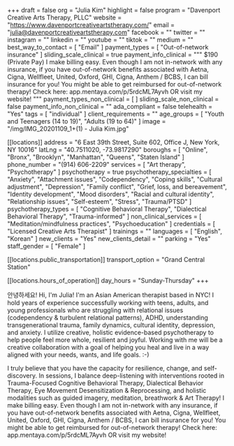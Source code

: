 +++
draft = false
org = "Julia Kim"
highlight = false
program = "Davenport Creative Arts Therapy, PLLC"
website = "https://www.davenportcreativeartstherapy.com/"
email = "julia@davenportcreativeartstherapy.com"
facebook = ""
twitter = ""
instagram = ""
linkedin = ""
youtube = ""
tiktok = ""
medium = ""
best_way_to_contact = [ "Email" ]
payment_types = [ "Out-of-network insurance" ]
sliding_scale_clinical = true
payment_info_clinical = """
$190 (Private Pay)
I make billing easy. Even though I am not in-network with any insurance, if you have out-of-network benefits associated with Aetna, Cigna, Wellfleet, United, Oxford, GHI, Cigna, Anthem / BCBS, I can bill insurance for you! You might be able to get reimbursed for out-of-network therapy! Check here: app.mentaya.com/p/5rdcML7Ayvh OR visit my website!  """
payment_types_non_clinical = [ ]
sliding_scale_non_clinical = false
payment_info_non_clinical = ""
ada_compliant = false
telehealth = "Yes"
tags = [ "individual" ]
client_requirements = ""
age_groups = [ "Youth and Teenagers (14 to 19)", "Adults (19 to 64)" ]
image = "/img/IMG_20201109_1+(1) - Julia Kim.jpg"

[[locations]]
address = "6 East 39th Street, Suite 602, Office J, New York, NY 10016"
latLng = "40.7511020, -73.9817290"
boroughs = [
  "Online",
  "Bronx",
  "Brooklyn",
  "Manhattan",
  "Queens",
  "Staten Island"
]
phone_number = "(914) 606-2209"
services = [ "Art therapy", "Psychotherapy" ]
psychotherapy = true
psychotherapy_specialties = [
  "Anxiety",
  "Attachment issues",
  "Codependency",
  "Coping skills",
  "Cultural adjustment",
  "Depression",
  "Family conflict",
  "Grief, loss, and bereavement",
  "Identity development",
  "Mood disorders",
  "Racial and cultural identity",
  "Relationship issues",
  "Self-esteem",
  "Stress",
  "Trauma/PTSD"
]
psychotherapy_types = [
  "Cognitive Behavioral Therapy",
  "Dialectical Behavioral Therapy",
  "Trauma-informed"
]
non_clinical_services = [ "Meditation/mindfulness practices", "Psychoeducation" ]
credentials = [ "Licensed Creative Arts Therapist" ]
trainings = ""
languages = [ "English", "Korean" ]
new_clients = "Yes"
new_clients_detail = ""
parking = "Yes"
staff_gender = [ "Female" ]

  [[locations.public_transportation]]
  transport_option = "Grand Central Station"

  [[locations.hours_of_operation]]
  day_hours = "Sunday-Thursday"
+++

안녕하세요! Hi, I'm Julia! I'm an Asian American therapist based in NYC! I hold years of experience successfully working with teens, adults, and young professionals who are struggling with relational issues (codependency & turbulent relational patterns), ADHD, understanding transgenerational trauma, family dynamics, cultural identity, depression, and anxiety. I utilize creative, holistic evidence-based psychotherapy to help people feel more whole, resilient and joyful. Working with me will be a creative collaboration with a goal of helping you heal and live in a way aligned with your needs, wants, and life goals. :-)

I truly believe that you have the capacity for resilience, change, and self-discovery. In sessions, I balance deep-listening with interventions rooted in Trauma-Focused Cognitive Behavioral Therapy, Dialectical Behavior Therapy, Eye Movement Desensitization & Reprocessing, and holistic modalities such as guided imagery, meditation, breathwork & Art Therapy!
I make billing easy. Even though I am not in-network with any insurance, if you have out-of-network benefits associated with Aetna, Cigna, Wellfleet, United, Oxford, GHI, Cigna, Anthem / BCBS, I can bill insurance for you! You might be able to get reimbursed for out-of-network therapy! Check here: app.mentaya.com/p/5rdcML7Ayvh OR visit my website!
